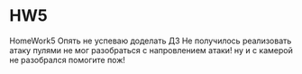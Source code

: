 # HW5
HomeWork5 
Опять не успеваю доделать ДЗ
Не получилось реализовать  атаку пулями не мог разобраться с напровлением атаки!
ну и с камерой не разобрался
помогите пож!
